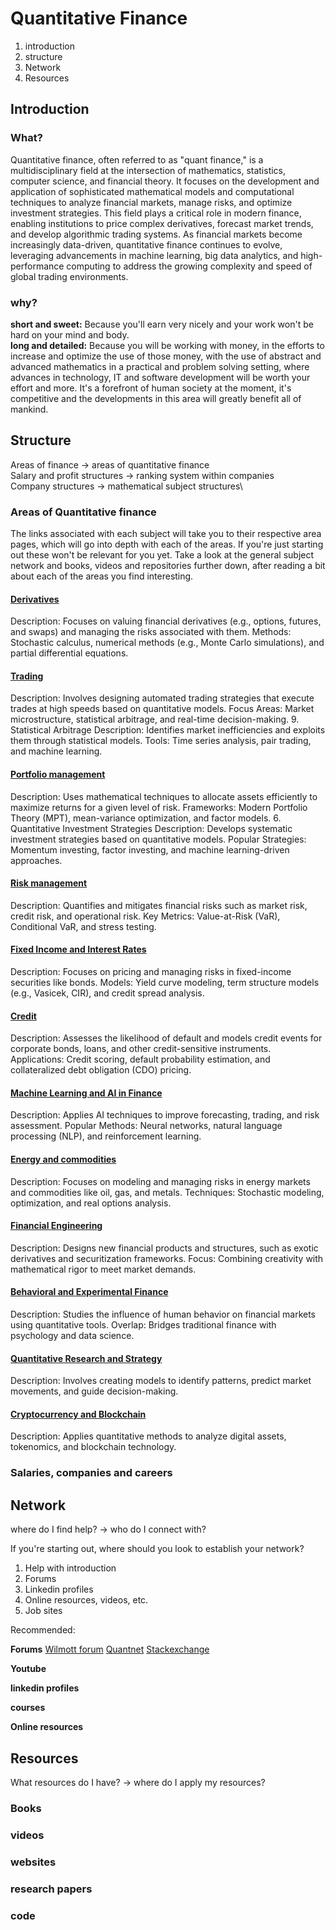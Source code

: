 # Quantitative Finance

1. introduction
2. structure
3. Network
4. Resources


## Introduction

### What?
Quantitative finance, often referred to as "quant finance," is a multidisciplinary field at the intersection of mathematics, statistics, computer science, and financial theory. It focuses on the development and application of sophisticated mathematical models and computational techniques to analyze financial markets, manage risks, and optimize investment strategies. This field plays a critical role in modern finance, enabling institutions to price complex derivatives, forecast market trends, and develop algorithmic trading systems. As financial markets become increasingly data-driven, quantitative finance continues to evolve, leveraging advancements in machine learning, big data analytics, and high-performance computing to address the growing complexity and speed of global trading environments.

### why?
**short and sweet:** Because you'll earn very nicely and your work won't be hard on your mind and body.\
**long and detailed:** Because you will be working with money, in the efforts to increase and optimize the use of those money, with the use of abstract and advanced mathematics in a practical and problem solving setting, where advances in technology, IT and software development will be worth your effort and more. It's a forefront of human society at the moment, it's competitive and the developments in this area will greatly benefit all of mankind.

## Structure

Areas of finance -> areas of quantitative finance\
Salary and profit structures -> ranking system within companies\
Company structures -> mathematical subject structures\



### Areas of Quantitative finance
The links associated with each subject will take you to their respective area pages, which will go into depth with each of the areas.
If you're just starting out these won't be relevant for you yet. Take a look at the general subject network and books, videos and repositories further down, after reading a bit about each of the areas you find interesting.

#### [Derivatives](https://github.com/CtoL95/Knowledgebase/tree/main/1.%20Quantitative%20Finance/Derivatives#readme)
Description: Focuses on valuing financial derivatives (e.g., options, futures, and swaps) and managing the risks associated with them.
Methods: Stochastic calculus, numerical methods (e.g., Monte Carlo simulations), and partial differential equations.
#### [Trading](https://github.com/CtoL95/Knowledgebase/tree/main/1.%20Quantitative%20Finance/Trading#readme)
Description: Involves designing automated trading strategies that execute trades at high speeds based on quantitative models.
Focus Areas: Market microstructure, statistical arbitrage, and real-time decision-making.
9. Statistical Arbitrage
Description: Identifies market inefficiencies and exploits them through statistical models.
Tools: Time series analysis, pair trading, and machine learning.
#### [Portfolio management](https://github.com/CtoL95/Knowledgebase/tree/main/1.%20Quantitative%20Finance/PortfolioManagement#readme)
Description: Uses mathematical techniques to allocate assets efficiently to maximize returns for a given level of risk.
Frameworks: Modern Portfolio Theory (MPT), mean-variance optimization, and factor models.
6. Quantitative Investment Strategies
Description: Develops systematic investment strategies based on quantitative models.
Popular Strategies: Momentum investing, factor investing, and machine learning-driven approaches.
#### [Risk management](https://github.com/CtoL95/Knowledgebase/tree/main/1.%20Quantitative%20Finance/RiskManagement#readme)
Description: Quantifies and mitigates financial risks such as market risk, credit risk, and operational risk.
Key Metrics: Value-at-Risk (VaR), Conditional VaR, and stress testing.
#### [Fixed Income and Interest Rates](https://github.com/CtoL95/Knowledgebase/tree/main/1.%20Quantitative%20Finance/FixedIncome#readme)
Description: Focuses on pricing and managing risks in fixed-income securities like bonds.
Models: Yield curve modeling, term structure models (e.g., Vasicek, CIR), and credit spread analysis.
#### [Credit](https://github.com/CtoL95/Knowledgebase/tree/main/1.%20Quantitative%20Finance/Credit#readme)
Description: Assesses the likelihood of default and models credit events for corporate bonds, loans, and other credit-sensitive instruments.
Applications: Credit scoring, default probability estimation, and collateralized debt obligation (CDO) pricing.
#### [Machine Learning and AI in Finance](https://github.com/CtoL95/Knowledgebase/tree/main/1.%20Quantitative%20Finance/ML-AI#readme)
Description: Applies AI techniques to improve forecasting, trading, and risk assessment.
Popular Methods: Neural networks, natural language processing (NLP), and reinforcement learning.
#### [Energy and commodities](https://github.com/CtoL95/Knowledgebase/tree/main/1.%20Quantitative%20Finance/EnergyCommodities#readme)
Description: Focuses on modeling and managing risks in energy markets and commodities like oil, gas, and metals.
Techniques: Stochastic modeling, optimization, and real options analysis.
#### [Financial Engineering](https://github.com/CtoL95/Knowledgebase/tree/main/1.%20Quantitative%20Finance/FinEngineering#readme)
Description: Designs new financial products and structures, such as exotic derivatives and securitization frameworks.
Focus: Combining creativity with mathematical rigor to meet market demands.
#### [Behavioral and Experimental Finance](https://github.com/CtoL95/Knowledgebase/tree/main/1.%20Quantitative%20Finance/BehavioralFinance#readme)
Description: Studies the influence of human behavior on financial markets using quantitative tools.
Overlap: Bridges traditional finance with psychology and data science.
#### [Quantitative Research and Strategy](https://github.com/CtoL95/Knowledgebase/tree/main/1.%20Quantitative%20Finance/StrategyResearch#readme)
Description: Involves creating models to identify patterns, predict market movements, and guide decision-making.
#### [Cryptocurrency and Blockchain](https://github.com/CtoL95/Knowledgebase/tree/main/1.%20Quantitative%20Finance/CryptoBlockchain#readme)
Description: Applies quantitative methods to analyze digital assets, tokenomics, and blockchain technology.

### Salaries, companies and careers

## Network
where do I find help? -> who do I connect with?


If you're starting out, where should you look to establish your network?
1. Help with introduction
2. Forums
3. Linkedin profiles
4. Online resources, videos, etc.
5. Job sites


Recommended:

**Forums**
[Wilmott forum]()
[Quantnet]()
[Stackexchange]()

**Youtube**

**linkedin profiles**

**courses**

**Online resources**



## Resources
What resources do I have? -> where do I apply my resources?

### Books

### videos

### websites

### research papers

### code
